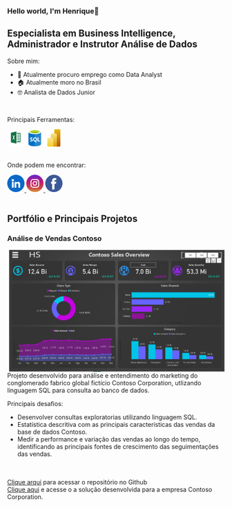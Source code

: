### Hello world, I'm Henrique👋

## Especialista em Business Intelligence,  <br> Administrador e Instrutor Análise de Dados

Sobre mim:

- 🔭 Atualmente procuro emprego como Data Analyst 
- 🏠 Atualmente moro no Brasil
- 🤓 Analista de Dados Junior

<br>

Principais Ferramentas:

<div>
   <img height="40" width="40" src="https://github.com/henriquesilva21/ContosoPortifolio/blob/main/Imagens/Ferramentas/Excel-Logo.png">
  <img height="40" width="40" src="https://github.com/henriquesilva21/ContosoPortifolio/blob/main/Imagens/Ferramentas/sql.png">
  <img height="40" width="40" src="https://github.com/henriquesilva21/ContosoPortifolio/blob/main/Imagens/Ferramentas/power%20bi.png">
</div>

<br>

Onde podem me encontrar:
<div>
  <a href="https://www.linkedin.com/in/henrique-silva-b8847727a/">
  <a href="https://www.instagram.com/henrique_silvac/">
 <a href="https://www.facebook.com/profile.php?id=100026716207093">
    <img height="40" width="40"  src="https://github.com/henriquesilva21/ContosoPortifolio/blob/main/Imagens/Redes%20sociais/linkedin.png">
    <img height="40" width="40"  src="https://github.com/henriquesilva21/ContosoPortifolio/blob/main/Imagens/Redes%20sociais/instagram.png">
    <img height="40" width="40"  src="https://github.com/henriquesilva21/ContosoPortifolio/blob/main/Imagens/Redes%20sociais/facebook.png">
  </a>
</div>

<br>

## Portfólio e Principais Projetos

### Análise de Vendas Contoso
<img align="right" width="500" src="https://github.com/henriquesilva21/ContosoPortifolio/blob/main/Imagens/Ferramentas/Contoso%20Power%20BI.PNG">
Projeto desenvolvido para análise e entendimento do marketing do conglomerado fabrico global fictício Contoso Corporation, utlizando linguagem SQL para consulta ao banco de dados.

Principais desafios: <br>
- Desenvolver consultas exploratorias utilizando linguagem SQL.<br>
- Estatística descritiva com as principais características das vendas da base de dados Contoso.<br>
- Medir a performance e variação das vendas ao longo do tempo, identificando as principais fontes de crescimento das seguimentações das vendas.
<br>
<br>
<a href="https://github.com/henriquesilva21/ContosoPortifolio"> Clique arqui</a>  para acessar o repositório no Github
<br>
<a target="_blank" href="https://app.powerbi.com/groups/me/reports/9e354a1c-d331-4bb7-a5bf-d5fd53de7e96/ReportSectionf1b66389b906b217c252?experience=power-bi" >Clique aqui</a> e acesse o a solução desenvolvida para a empresa Contoso Corporation.
